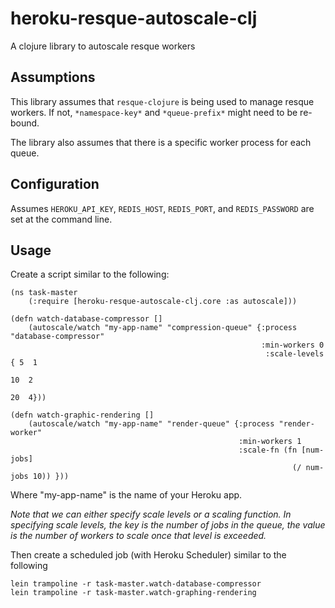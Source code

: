 # heroku-resque-autoscale-clj

A clojure library to autoscale resque workers

## Assumptions 

This library assumes that `resque-clojure` is being used to manage resque workers.  If not, `*namespace-key*` and `*queue-prefix*` might need to be re-bound.

The library also assumes that there is a specific worker process for each queue.

## Configuration

Assumes `HEROKU_API_KEY`, `REDIS_HOST`, `REDIS_PORT`, and `REDIS_PASSWORD` are set at the command line.

## Usage

Create a script similar to the following:

	(ns task-master
		(:require [heroku-resque-autoscale-clj.core :as autoscale]))
		
	(defn watch-database-compressor []
		(autoscale/watch "my-app-name" "compression-queue" {:process "database-compressor"
						  			    		            :min-workers 0
	                      			    	                 :scale-levels { 5  1
	                      				 		                            10  2
	                      				                                    20  4}))
	                      				                     
	(defn watch-graphic-rendering []
		(autoscale/watch "my-app-name" "render-queue" {:process "render-worker"
	 									               :min-workers 1
	 									               :scale-fn (fn [num-jobs] 
	 									                           (/ num-jobs 10)) }))
	 									                           

Where "my-app-name" is the name of your Heroku app.

*Note that we can either specify scale levels or a scaling function.  In specifying scale levels, the key is the number of jobs in the queue, the value is the number of workers to scale once that level is exceeded.*

Then create a scheduled job (with Heroku Scheduler) similar to the following

	lein trampoline -r task-master.watch-database-compressor
	lein trampoline -r task-master.watch-graphing-rendering


